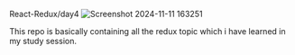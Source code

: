 React-Redux/day4
![Screenshot 2024-11-11 163251](https://github.com/user-attachments/assets/edda1796-602f-4521-bd70-32faa9dbdf52)


This repo is basically containing all the redux topic which  i have learned in my study session.
